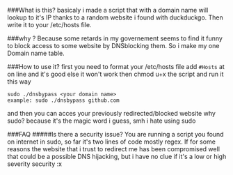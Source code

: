 ###What is this?
basicaly i made a script that with a domain name will lookup to it's IP thanks to a random website i found with duckduckgo.
Then write it to your /etc/hosts file.

###why ?
Because some retards in my governement seems to find it funny to block access to some website by DNSblocking them.
So i make my one Domain name table.

###How to use it?
first you need to format your /etc/hosts file
add ```#Hosts``` at on line and it's good else it won't work
then chmod u+x the script
and run it this way
```
sudo ./dnsbypass <your domain name>
example: sudo ./dnsbypass github.com
```
and then you can acces your previously redirected/blocked website
why sudo? because it's the magic word i guess, smh i hate using sudo


###FAQ
#####Is there a security issue?
You are running a script you found on internet in sudo, so far it's two lines of code mostly regex.
If for some reasons the website that i trust to redirect me has been compromised well that could be a possible DNS hijacking, but i have no clue if it's a low or high severity security :x
